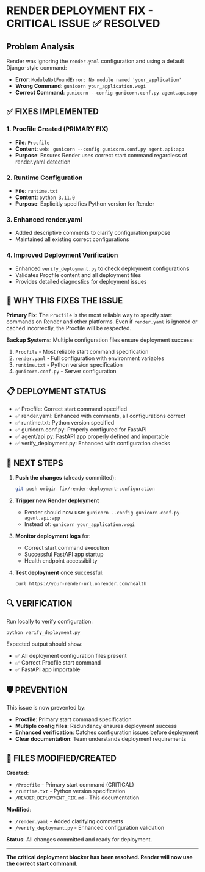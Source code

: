 # RENDER DEPLOYMENT FIX - CRITICAL ISSUE ✅ RESOLVED

## Problem Analysis

Render was ignoring the `render.yaml` configuration and using a default Django-style command:
- **Error**: `ModuleNotFoundError: No module named 'your_application'`
- **Wrong Command**: `gunicorn your_application.wsgi`
- **Correct Command**: `gunicorn --config gunicorn.conf.py agent.api:app`

## ✅ FIXES IMPLEMENTED

### 1. Procfile Created (PRIMARY FIX)
- **File**: `Procfile`
- **Content**: `web: gunicorn --config gunicorn.conf.py agent.api:app`
- **Purpose**: Ensures Render uses correct start command regardless of render.yaml detection

### 2. Runtime Configuration
- **File**: `runtime.txt`
- **Content**: `python-3.11.0`
- **Purpose**: Explicitly specifies Python version for Render

### 3. Enhanced render.yaml
- Added descriptive comments to clarify configuration purpose
- Maintained all existing correct configurations

### 4. Improved Deployment Verification
- Enhanced `verify_deployment.py` to check deployment configurations
- Validates Procfile content and all deployment files
- Provides detailed diagnostics for deployment issues

## 🎯 WHY THIS FIXES THE ISSUE

**Primary Fix**: The `Procfile` is the most reliable way to specify start commands on Render and other platforms. Even if `render.yaml` is ignored or cached incorrectly, the Procfile will be respected.

**Backup Systems**: Multiple configuration files ensure deployment success:
1. `Procfile` - Most reliable start command specification
2. `render.yaml` - Full configuration with environment variables
3. `runtime.txt` - Python version specification
4. `gunicorn.conf.py` - Server configuration

## 📋 DEPLOYMENT STATUS

- ✅ Procfile: Correct start command specified
- ✅ render.yaml: Enhanced with comments, all configurations correct
- ✅ runtime.txt: Python version specified
- ✅ gunicorn.conf.py: Properly configured for FastAPI
- ✅ agent/api.py: FastAPI app properly defined and importable
- ✅ verify_deployment.py: Enhanced with configuration checks

## 🚀 NEXT STEPS

1. **Push the changes** (already committed):
   ```bash
   git push origin fix/render-deployment-configuration
   ```

2. **Trigger new Render deployment**
   - Render should now use: `gunicorn --config gunicorn.conf.py agent.api:app`
   - Instead of: `gunicorn your_application.wsgi`

3. **Monitor deployment logs** for:
   - Correct start command execution
   - Successful FastAPI app startup
   - Health endpoint accessibility

4. **Test deployment** once successful:
   ```bash
   curl https://your-render-url.onrender.com/health
   ```

## 🔍 VERIFICATION

Run locally to verify configuration:
```bash
python verify_deployment.py
```

Expected output should show:
- ✅ All deployment configuration files present
- ✅ Correct Procfile start command
- ✅ FastAPI app importable

## 🛡️ PREVENTION

This issue is now prevented by:
- **Procfile**: Primary start command specification
- **Multiple config files**: Redundancy ensures deployment success
- **Enhanced verification**: Catches configuration issues before deployment
- **Clear documentation**: Team understands deployment requirements

## 📁 FILES MODIFIED/CREATED

**Created**:
- `/Procfile` - Primary start command (CRITICAL)
- `/runtime.txt` - Python version specification
- `/RENDER_DEPLOYMENT_FIX.md` - This documentation

**Modified**:
- `/render.yaml` - Added clarifying comments
- `/verify_deployment.py` - Enhanced configuration validation

**Status**: All changes committed and ready for deployment.

---

**The critical deployment blocker has been resolved. Render will now use the correct start command.**